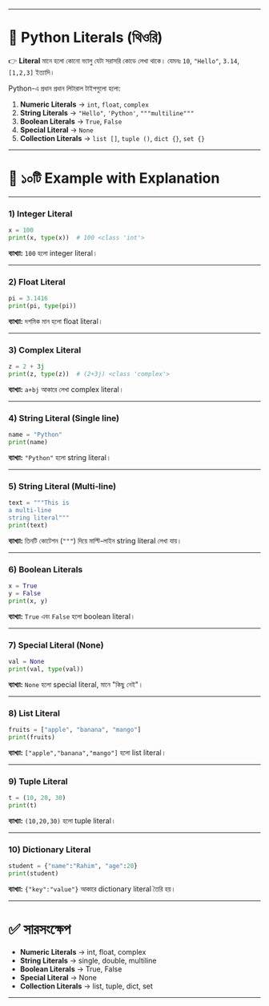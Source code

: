 
---

# 🔹 Python Literals (থিওরি)

👉 **Literal** মানে হলো কোনো ভ্যালু যেটা সরাসরি কোডে লেখা থাকে।
যেমনঃ `10`, `"Hello"`, `3.14`, `[1,2,3]` ইত্যাদি।

Python-এ প্রধান প্রধান লিটারাল টাইপগুলো হলো:

1. **Numeric Literals** → `int`, `float`, `complex`
2. **String Literals** → `"Hello"`, `'Python'`, `"""multiline"""`
3. **Boolean Literals** → `True`, `False`
4. **Special Literal** → `None`
5. **Collection Literals** → `list []`, `tuple ()`, `dict {}`, `set {}`

---

# 🔹 ১০টি Example with Explanation

---

### 1) Integer Literal

```python
x = 100
print(x, type(x))  # 100 <class 'int'>
```

**ব্যাখ্যা:** `100` হলো integer literal।

---

### 2) Float Literal

```python
pi = 3.1416
print(pi, type(pi))
```

**ব্যাখ্যা:** দশমিক মান হলো float literal।

---

### 3) Complex Literal

```python
z = 2 + 3j
print(z, type(z))  # (2+3j) <class 'complex'>
```

**ব্যাখ্যা:** `a+bj` আকারে লেখা complex literal।

---

### 4) String Literal (Single line)

```python
name = "Python"
print(name)
```

**ব্যাখ্যা:** `"Python"` হলো string literal।

---

### 5) String Literal (Multi-line)

```python
text = """This is
a multi-line
string literal"""
print(text)
```

**ব্যাখ্যা:** তিনটি কোটেশন (`"""`) দিয়ে মাল্টি-লাইন string literal লেখা যায়।

---

### 6) Boolean Literals

```python
x = True
y = False
print(x, y)
```

**ব্যাখ্যা:** `True` এবং `False` হলো boolean literal।

---

### 7) Special Literal (None)

```python
val = None
print(val, type(val))
```

**ব্যাখ্যা:** `None` হলো special literal, মানে "কিছু নেই"।

---

### 8) List Literal

```python
fruits = ["apple", "banana", "mango"]
print(fruits)
```

**ব্যাখ্যা:** `["apple","banana","mango"]` হলো list literal।

---

### 9) Tuple Literal

```python
t = (10, 20, 30)
print(t)
```

**ব্যাখ্যা:** `(10,20,30)` হলো tuple literal।

---

### 10) Dictionary Literal

```python
student = {"name":"Rahim", "age":20}
print(student)
```

**ব্যাখ্যা:** `{"key":"value"}` আকারে dictionary literal তৈরি হয়।

---

# ✅ সারসংক্ষেপ

* **Numeric Literals** → int, float, complex
* **String Literals** → single, double, multiline
* **Boolean Literals** → True, False
* **Special Literal** → None
* **Collection Literals** → list, tuple, dict, set

---


